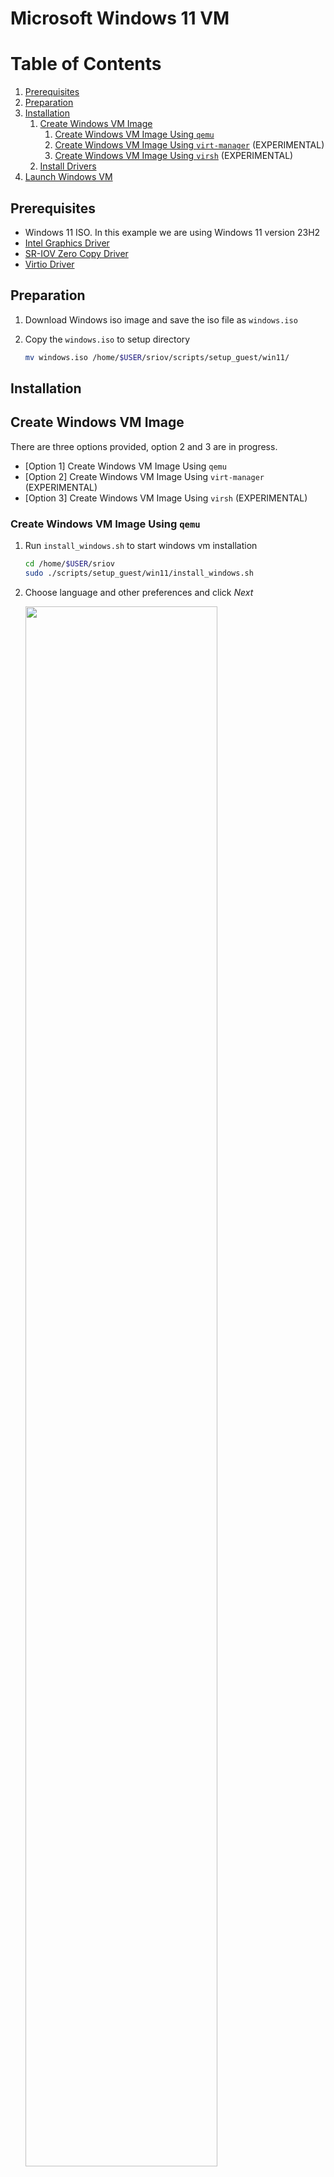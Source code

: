 <a name="win11-vm-top"></a>

# Microsoft Windows 11 VM

<!-- TABLE OF CONTENTS -->
# Table of Contents
1. [Prerequisites](#prerequisites)
1. [Preparation](#preparation)
1. [Installation](#installation)
    1. [Create Windows VM Image](#create-windows-vm-image)
        1. [Create Windows VM Image Using `qemu`](#create-windows-vm-image-using-qemu)
        1. [Create Windows VM Image Using `virt-manager`](#create-windows-vm-image-using-virt-manager) (EXPERIMENTAL)
        1. [Create Windows VM Image Using `virsh`](#create-windows-vm-image-using-virsh) (EXPERIMENTAL)
    1. [Install Drivers](#install-drivers)
1. [Launch Windows VM](#launch-windows-vm)

## Prerequisites

* Windows 11 ISO. In this example we are using Windows 11 version 23H2
* [Intel Graphics Driver](https://www.intel.com/content/www/us/en/secure/design/confidential/software-kits/kit-details.html?kitId=816432)
* [SR-IOV Zero Copy Driver](https://www.intel.com/content/www/us/en/download/816539/nex-display-virtualization-drivers-for-alder-lake-s-p-n-and-raptor-lake-s-p-sr-p-core-ps-amston-lake.html?cache=1708585927)
* [Virtio Driver](https://fedorapeople.org/groups/virt/virtio-win/direct-downloads/archive-virtio/virtio-win-0.1.221-1/virtio-win.iso)

## Preparation

1. Download Windows iso image and save the iso file as `windows.iso`

2. Copy the `windows.iso` to setup directory

    ```sh
    mv windows.iso /home/$USER/sriov/scripts/setup_guest/win11/
    ```

## Installation

## Create Windows VM Image

There are three options provided, option 2 and 3 are in progress.

* [Option 1] Create Windows VM Image Using `qemu`
* [Option 2] Create Windows VM Image Using `virt-manager` (EXPERIMENTAL)
* [Option 3] Create Windows VM Image Using `virsh` (EXPERIMENTAL)

### Create Windows VM Image Using `qemu`

1. Run `install_windows.sh` to start windows vm installation

    ```sh
    cd /home/$USER/sriov
    sudo ./scripts/setup_guest/win11/install_windows.sh
    ```

2. Choose language and other preferences and click *Next*

    <img src=./media/winsetup1.png width="80%">

3. Select *Drive 0 Unallocated Space* and click *Next* and wait for Windows installation to succeed

    <img src=./media/winsetup2.png width="80%">

4. Disable the automatic updates temporarily with the following steps: open *Setting* -> click *Update & Security* -> click *Windows Update* -> click *Pause updates for 7 days*

5. Shutdown the Windows guest

6. [Optional] Install multiple windows VMs

    *Note: Specifying the `install_multiple_windows.sh -n 2` option will install 2 virtual machines*

    ```sh
    cd /home/$USER/sriov
    sudo ./scripts/setup_guest/win11/install_multiple_windows.sh -n 2
    ```

### Create Windows VM Image Using `virt-manager` (EXPERIMENTAL)

1. Run `virt-manager` to start idv guest installation.

    ```sh
    virt-manager
    ```

2. Choose ISO install media

    <img src=./media/virtsetup1.png width="80%">
    <img src=./media/virtsetup2.png width="80%">

3. Choose memory and cpu settings

    <img src=./media/virtsetup3.png width="80%">

4. Create a disk image for virtual machine

    <img src=./media/virtsetup4.png width="80%">

5. Customize configuration. *Customize configuration before install* -> click *Finish* 

    <img src=./media/virtsetup5.png width="80%">

6. Choose firmware. Click *Firmware* and choose **UEFI X86_64: /usr/share/OVMF/OVMF_CODE_4M.ms.fd** -> click *Apply* -> click *Begin Installation*

    <img src=./media/virtsetup6.png width="80%">

    Please follow the installation steps until the installation is successful.

7. Shutdown the Windows guest

8. [Optional] Install Multiple idv Guest VMs. Please refer to the steps 2 to 5

### Create Windows VM Image Using `virsh` (EXPERIMENTAL)

1. Run `virsh_install_windows.sh` to start idv guest installation.

    ```sh
    cd /home/$USER/sriov
    sudo ./scripts/setup_guest/win11/virsh_install_windows.sh
    ```

2. Follow Windows installation steps until installation is successful.

    *Note: To view all guest vms, run `sudo virsh list --all`*

    ```sh
    sudo virsh list --all
    ```

    output:
    ```sh
    Id   Name    State
    ------------------------
    1    win11   running
    ```

3. Shutdown the Windows guest

## Install Drivers

1. Download Intel Graphics Driver to Windows desktop.

2. Unzip SR-IOV Zero Copy Driver installer, search for 'Windows PowerShell' and run it as an administrator. Make sure SR-IOV Zero Copy Driver is successfully installed

    ```sh
    C:\> Set-ExecutionPolicy -ExecutionPolicy AllSigned -Scope CurrentUser
    C:\> .\DVInstaller.ps1
    ```

    <img src=./media/zerocopydrv.png width="80%">

3. Unzip Intel Graphics Driver installer and navigate into the install folder and double click on installer.exe to launch the 
installer. Make sure Intel Graphics Driver is successfully installed.

    <img src=./media/gfxdrvinstall.png width="80%">
    <img src=./media/gfxdrv.png width="80%">

## Launch Windows VM

There are three options provided, option 2 and 3 are in progress. Choose the corresponding launch method according to your installation method.

* [Option 1] Launch From `qemu`
* [Option 2] Launch From `virt-manager` (EXPERIMENTAL)
* [Option 3] Launch From `virsh` (EXPERIMENTAL)

### Launch From `qemu`

1. Run `start_windows.sh` to launch windows virtual machine

    ```sh
    cd /home/$USER/sriov
    sudo ./scripts/setup_guest/win11/start_windows.sh
    ```

2. Launch multiple virtual machines

    *Note: Specifying the `start_multiple_windows.sh -n 2` option will launch 2 virtual machines installed by `start_multiple_window.sh`*

    ```sh
    cd /home/$USER/sriov
    sudo ./scripts/setup_guest/win11/start_multiple_windows.sh -n 2
    ```

### Launch From `virt-manager` (EXPERIMENTAL)

1. Run `virt-manager` to launch windows virtual machine


    ```sh
    virt-manager
    ```

    <img src=./media/virtstart1.png width="80%">

### Launch From `virsh` (EXPERIMENTAL)

1. Run `virsh` to launch windows virtual machine

    ```sh
    sudo virsh start win11
    ```

<p align="right">(<a href="#win11-vm-top">back to top</a>)</p>
